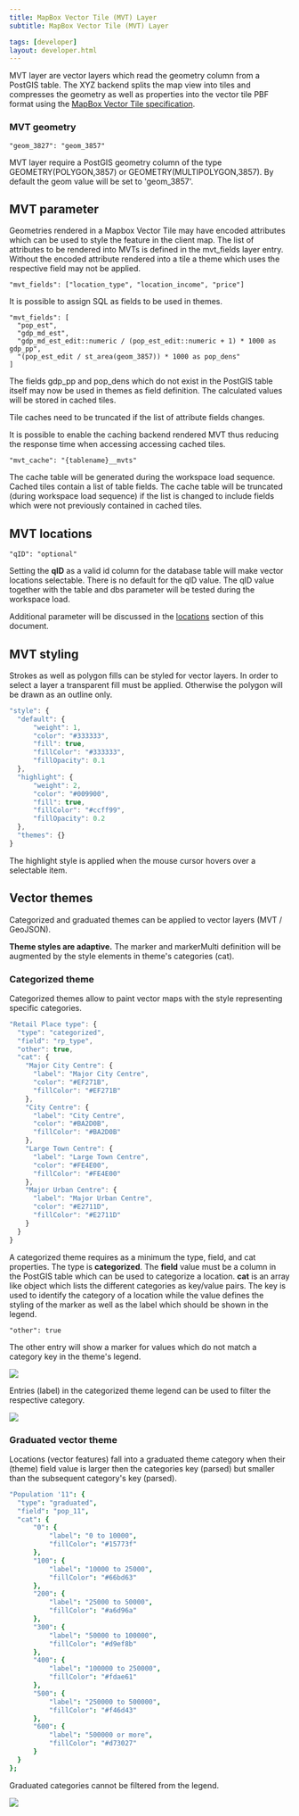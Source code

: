 ```yaml
---
title: MapBox Vector Tile (MVT) Layer
subtitle: MapBox Vector Tile (MVT) Layer

tags: [developer]
layout: developer.html
---
```


MVT layer are vector layers which read the geometry column from a PostGIS table. The XYZ backend splits the map view into tiles and compresses the geometry as well as properties into the vector tile PBF format using the [MapBox Vector Tile specification](https://www.mapbox.com/vector-tiles/specification).

### **MVT geometry**

`"geom_3827": "geom_3857"`

MVT layer require a PostGIS geometry column of the type GEOMETRY\(POLYGON,3857\) or GEOMETRY\(MULTIPOLYGON,3857\). By default the geom value will be set to 'geom\_3857'.

## MVT parameter

Geometries rendered in a Mapbox Vector Tile may have encoded attributes which can be used to style the feature in the client map. The list of attributes to be rendered into MVTs is defined in the mvt\_fields layer entry. Without the encoded attribute rendered into a tile a theme which uses the respective field may not be applied.

`"mvt_fields": ["location_type", "location_income", "price"]`

It is possible to assign SQL as fields to be used in themes.

```text
"mvt_fields": [
  "pop_est",
  "gdp_md_est",
  "gdp_md_est_edit::numeric / (pop_est_edit::numeric + 1) * 1000 as gdp_pp",
  "(pop_est_edit / st_area(geom_3857)) * 1000 as pop_dens"
]
```

The fields gdp\_pp and pop\_dens which do not exist in the PostGIS table itself may now be used in themes as field definition. The calculated values will be stored in cached tiles.

Tile caches need to be truncated if the list of attribute fields changes.

It is possible to enable the caching backend rendered MVT thus reducing the response time when accessing accessing cached tiles.

`"mvt_cache": "{tablename}__mvts"`

The cache table will be generated during the workspace load sequence. Cached tiles contain a list of table fields. The cache table will be truncated \(during workspace load sequence\) if the list is changed to include fields which were not previously contained in cached tiles.

## **MVT locations**

`"qID": "optional"`

Setting the **qID** as a valid id column for the database table will make vector locations selectable. There is no default for the qID value. The qID value together with the table and dbs parameter will be tested during the workspace load.

Additional parameter will be discussed in the [locations](../../infoj/locations/) section of this document.

## MVT styling

Strokes as well as polygon fills can be styled for vector layers. In order to select a layer a transparent fill must be applied. Otherwise the polygon will be drawn as an outline only.

```javascript
"style": {
  "default": {
      "weight": 1,
      "color": "#333333",
      "fill": true,
      "fillColor": "#333333",
      "fillOpacity": 0.1
  },
  "highlight": {
      "weight": 2,
      "color": "#009900",
      "fill": true,
      "fillColor": "#ccff99",
      "fillOpacity": 0.2
  },
  "themes": {}
}
```

The highlight style is applied when the mouse cursor hovers over a selectable item.

## **Vector themes**

Categorized and graduated themes can be applied to vector layers \(MVT / GeoJSON\).

**Theme styles are adaptive.** The marker and markerMulti definition will be augmented by the style elements in theme's categories \(cat\).

### Categorized theme

Categorized themes allow to paint vector maps with the style representing specific categories.

```javascript
"Retail Place type": {
  "type": "categorized",
  "field": "rp_type",
  "other": true,
  "cat": {
    "Major City Centre": {
      "label": "Major City Centre",
      "color": "#EF271B",
      "fillColor": "#EF271B"
    },
    "City Centre": {
      "label": "City Centre",
      "color": "#BA2D0B",
      "fillColor": "#BA2D0B"
    },
    "Large Town Centre": {
      "label": "Large Town Centre",
      "color": "#FE4E00",
      "fillColor": "#FE4E00"
    },
    "Major Urban Centre": {
      "label": "Major Urban Centre",
      "color": "#E2711D",
      "fillColor": "#E2711D"
    }
  }
}
```

A categorized theme requires as a minimum the type, field, and cat properties. The type is **categorized**. The **field** value must be a column in the PostGIS table which can be used to categorize a location. **cat** is an array like object which lists the different categories as key/value pairs. The key is used to identify the category of a location while the value defines the styling of the marker as well as the label which should be shown in the legend.

`"other": true`

The other entry will show a marker for values which do not match a category key in the theme's legend.

![](../../../assets/img/mapbox_vector_tile_1.png)

Entries \(label\) in the categorized theme legend can be used to filter the respective category.

![](../../../assets/img/mapbox_vector_tile_1.png)

### **Graduated vector theme**

Locations \(vector features\) fall into a graduated theme category when their \(theme\) field value is larger then the categories key \(parsed\) but smaller than the subsequent category's key \(parsed\).

```coffeescript
"Population '11": {
  "type": "graduated",
  "field": "pop_11",
  "cat": {
      "0": {
          "label": "0 to 10000",
          "fillColor": "#15773f"
      },
      "100": {
          "label": "10000 to 25000",
          "fillColor": "#66bd63"
      },
      "200": {
          "label": "25000 to 50000",
          "fillColor": "#a6d96a"
      },
      "300": {
          "label": "50000 to 100000",
          "fillColor": "#d9ef8b"
      },
      "400": {
          "label": "100000 to 250000",
          "fillColor": "#fdae61"
      },
      "500": {
          "label": "250000 to 500000",
          "fillColor": "#f46d43"
      },
      "600": {
          "label": "500000 or more",
          "fillColor": "#d73027"
      }
  }
};
```

Graduated categories cannot be filtered from the legend.

![](../../../assets/img/mapbox_vector_tile_3.png)
